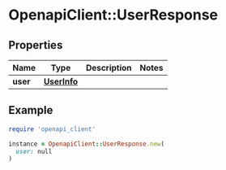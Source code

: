 # OpenapiClient::UserResponse

## Properties

| Name     | Type                        | Description | Notes |
| -------- | --------------------------- | ----------- | ----- |
| **user** | [**UserInfo**](UserInfo.md) |             |       |

## Example

```ruby
require 'openapi_client'

instance = OpenapiClient::UserResponse.new(
  user: null
)
```
